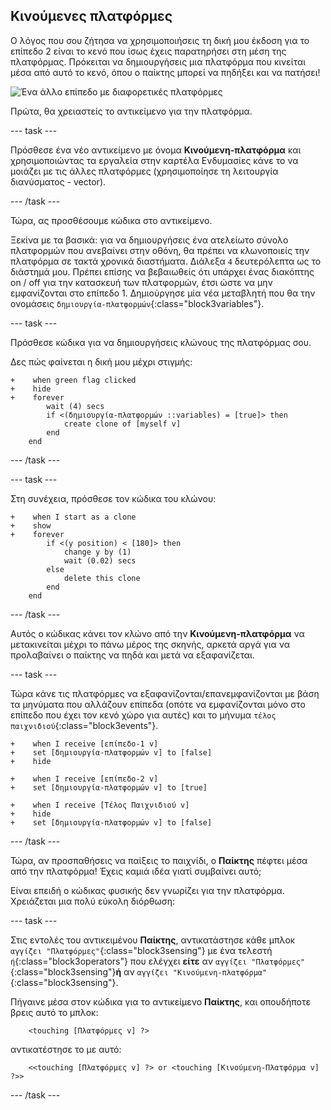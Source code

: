 ## Κινούμενες πλατφόρμες

Ο λόγος που σου ζήτησα να χρησιμοποιήσεις τη δική μου έκδοση για το επίπεδο 2 είναι το κενό που ίσως έχεις παρατηρήσει στη μέση της πλατφόρμας. Πρόκειται να δημιουργήσεις μια πλατφόρμα που κινείται μέσα από αυτό το κενό, όπου ο παίκτης μπορεί να πηδήξει και να πατήσει!

![Ένα άλλο επίπεδο με διαφορετικές πλατφόρμες](images/movingΠλατφόρμες.png)

Πρώτα, θα χρειαστείς το αντικείμενο για την πλατφόρμα.

--- task ---

Πρόσθεσε ένα νέο αντικείμενο με όνομα **Κινούμενη-πλατφόρμα** και χρησιμοποιώντας τα εργαλεία στην καρτέλα Ενδυμασίες κάνε το να μοιάζει με τις άλλες πλατφόρμες \(χρησιμοποίησε τη λειτουργία διανύσματος - vector\).

--- /task ---

Τώρα, ας προσθέσουμε κώδικα στο αντικείμενο.

Ξεκίνα με τα βασικά: για να δημιουργήσεις ένα ατελείωτο σύνολο πλατφορμών που ανεβαίνει στην οθόνη, θα πρέπει να κλωνοποιείς την πλατφόρμα σε τακτά χρονικά διαστήματα. Διάλεξα `4` δευτερόλεπτα ως το διάστημά μου. Πρέπει επίσης να βεβαιωθείς ότι υπάρχει ένας διακόπτης on / off για την κατασκευή των πλατφορμών, έτσι ώστε να μην εμφανίζονται στο επίπεδο 1. Δημιούργησε μία νέα μεταβλητή που θα την ονομάσεις `δημιουργία-πλατφορμών`{:class="block3variables"}.

--- task ---

Πρόσθεσε κώδικα για να δημιουργήσεις κλώνους της πλατφόρμας σου.

Δες πώς φαίνεται η δική μου μέχρι στιγμής:

```blocks3
+    when green flag clicked
+    hide
+    forever
        wait (4) secs
        if <(δημιουργία-πλατφορμών ::variables) = [true]> then
            create clone of [myself v]
        end
    end
```

--- /task ---

--- task ---

Στη συνέχεια, πρόσθεσε τον κώδικα του κλώνου:

```blocks3
+    when I start as a clone
+    show
+    forever
        if <(y position) < [180]> then
            change y by (1)
            wait (0.02) secs
        else
            delete this clone
        end
    end
```

--- /task ---

Αυτός ο κώδικας κάνει τον κλώνο από την **Κινούμενη-πλατφόρμα** να μετακινείται μέχρι το πάνω μέρος της σκηνής, αρκετά αργά για να προλαβαίνει ο παίκτης να πηδά και μετά να εξαφανίζεται.

--- task ---

Τώρα κάνε τις πλατφόρμες να εξαφανίζονται/επανεμφανίζονται με βάση τα μηνύματα που αλλάζουν επίπεδα (οπότε να εμφανίζονται μόνο στο επίπεδο που έχει τον κενό χώρο για αυτές) και το μήνυμα `τέλος παιχνιδιού`{:class="block3events"}.

```blocks3
+    when I receive [επίπεδο-1 v]
+    set [δημιουργία-πλατφορμών v] to [false]
+    hide

+    when I receive [επίπεδο-2 v]
+    set [δημιουργία-πλατφορμών v] to [true]

+    when I receive [Τέλος Παιχνιδιού v]
+    hide
+    set [δημιουργία-πλατφορμών v] to [false]
```

--- /task ---

Τώρα, αν προσπαθήσεις να παίξεις το παιχνίδι, ο **Παίκτης** πέφτει μέσα από την πλατφόρμα! Έχεις καμιά ιδέα γιατί συμβαίνει αυτό;

Είναι επειδή ο κώδικας φυσικής δεν γνωρίζει για την πλατφόρμα. Χρειάζεται μια πολύ εύκολη διόρθωση:

--- task ---

Στις εντολές του αντικειμένου **Παίκτης**, αντικατάστησε κάθε μπλοκ `αγγίζει "Πλατφόρμες"`{:class="block3sensing"} με ένα τελεστή `ή`{:class="block3operators"} που ελέγχει **είτε** αν `αγγίζει "Πλατφόρμες"`{:class="block3sensing"}**ή** αν `αγγίζει "Κινούμενη-πλατφόρμα"`{:class="block3sensing"}.

Πήγαινε μέσα στον κώδικα για το αντικείμενο **Παίκτης**, και οπουδήποτε βρεις αυτό το μπλοκ:

```blocks3
    <touching [Πλατφόρμες v] ?>
```

αντικατέστησε το με αυτό:

```blocks3
    <<touching [Πλατφόρμες v] ?> or <touching [Κινούμενη-Πλατφόρμα v] ?>>
```

--- /task ---